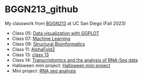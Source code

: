 # BGGN213_github
My classwork from [BGGN213](https://bioboot.github.io/bggn213_F23/) at UC San Diego (Fall 2023)

- Class 05: [Data visualization with GGPLOT](https://github.com/sup023/BGGN213_github/blob/main/Class%205/Class5.pdf)
- Class 07: [Machine Learning](https://github.com/sup023/BGGN213_github/blob/main/Class%207/class7.pdf)
- Class 09: [Structural Bioinformatics](https://github.com/sup023/BGGN213_github/blob/main/Class%209/class10.pdf)
- Class 11: [AlphaFold2](https://github.com/sup023/BGGN213_github/blob/main/Class%2010/Class11%3A%20AlphaFold2%20Analysis/class-11.pdf)
- Class 13: [class 13](https://github.com/sup023/BGGN213_github/blob/main/Class%2013/Class13%20copy.pdf)
- Class 14: [Transcriptomics and the analysis of RNA-Seq data](https://github.com/sup023/BGGN213_github/blob/main/Class%2014/class14.pdf)
- Halloween mini project: [Halloween mini project](https://github.com/sup023/BGGN213_github/blob/main/Halloween%20mini%20project/Halloween-mini-project.pdf)
- Mini project: [RNA seq analysis](https://github.com/sup023/BGGN213_github/blob/main/Mini-project/Untitled.pdf)
